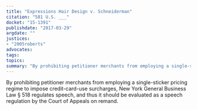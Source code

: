 ```yaml
---
title: "Expressions Hair Design v. Schneiderman"
citation: "581 U.S. ___"
docket: "15-1391"
publishdate: "2017-03-29"
argdate: ""
justices:
- "2005roberts"
advocates:
tags:
topics:
summary: "By prohibiting petitioner merchants from employing a single-sticker pricing regime to impose credit-card-use surcharges, New York General Business Law § 518 regulates speech, and thus it should be evaluated as a speech regulation by the Court of Appeals on remand."
---
```

By prohibiting petitioner merchants from employing a single-sticker pricing regime to impose credit-card-use surcharges, New York General Business Law § 518 regulates speech, and thus it should be evaluated as a speech regulation by the Court of Appeals on remand.

